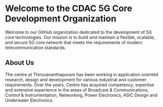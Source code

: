 # Welcome to the CDAC 5G Core Development Organization
Welcome to our GitHub organization dedicated to the development of 5G core technologies. 
Our mission is to build and maintain a flexible, scalable, and secure 5G core network that meets the requirements of modern telecommunication standards.

## About Us
The centre at Thiruvananthapuram has been working in application oriented research, design and development for various industrial and customer requirements. 
Over the years, Centre has acquired competency, expertise and extensive experience in the areas of Broadcast & Communications, Control & Instrumentation, Networking, Power Electronics, ASIC Design and Underwater Electronics.
